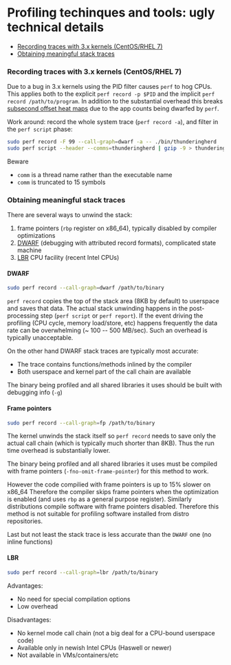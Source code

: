 # Profiling techinques and tools: ugly technical details

* [Recording traces with 3.x kernels (CentOS/RHEL 7)](#recording-traces-with-3x-kernels-centosrhel-7)
* [Obtaining meaningful stack traces](#obtaining-meaningful-stack-traces)


### Recording traces with 3.x kernels (CentOS/RHEL 7)
 
Due to a bug in 3.x kernels using the PID filter causes `perf` to hog CPUs.
This applies both to the explicit `perf record -p $PID` and the implicit
`perf record /path/to/program`. In addition to the substantial overhead
this breaks [subsecond offset heat maps]() due to the app counts being
dwarfed by `perf`.

Work around: record the whole system trace (`perf record -a`), and filter
in the `perf script` phase:

```bash
sudo perf record -F 99 --call-graph=dwarf -a -- ./bin/thunderingherd
sudo perf script --header --comms=thunderingherd | gzip -9 > thunderingherd.stacks.gz
```

Beware

* `comm` is a thread name rather than the executable name
* `comm` is truncated to 15 symbols


### Obtaining meaningful stack traces

There are several ways to unwind the stack:

1. frame pointers (`rbp` register on x86_64), typically disabled by compiler optimizations
2. [DWARF](http://www.dwarfstd.org/doc/Debugging%20using%20DWARF-2012.pdf)
   (debugging with attributed record formats), complicated state machine
3. [LBR](https://lwn.net/Articles/680985) CPU facility (recent Intel CPUs)

#### DWARF

```bash
sudo perf record --call-graph=dwarf /path/to/binary
```

`perf record` copies the top of the stack area (8KB by default) to userspace
and saves that data. The actual stack unwinding happens in the post-processing
step (`perf script` or `perf report`). If the event driving the profiling
(CPU cycle, memory load/store, etc) happens frequently the data rate can be
overwhelming (~ 100 -- 500 MB/sec). Such an overhead is typically unacceptable.

On the other hand DWARF stack traces are typically most accurate:

* The trace contains functions/methods inlined by the compiler
* Both userspace and kernel part of the call chain are available

The binary being profiled and all shared libraries it uses should be built
with debugging info (`-g`)


#### Frame pointers

```bash
sudo perf record --call-graph=fp /path/to/binary
```

The kernel unwinds the stack itself so `perf record` needs to save only
the actual call chain (which is typically much shorter than 8KB). Thus
the run time overhead is substantially lower.

The binary being profiled and all shared libraries it uses must be compiled
with frame pointers (`-fno-omit-frame-pointer`) for this method to work.

However the code compilied with frame pointers is up to 15% slower on x86_64
Therefore the compiler skips frame pointers when the optimization is enabled
(and uses `rbp` as a general purpose register). Similarly distributions compile
software with frame pointers disabled. Therefore this method is not suitable
for profiling software installed from distro repositories.

Last but not least the stack trace is less accurate than the `DWARF` one
(no inline functions)

#### LBR

```bash
sudo perf record --call-graph=lbr /path/to/binary
```

Advantages: 

* No need for special compilation options
* Low overhead

Disadvantages:

* No kernel mode call chain (not a big deal for a CPU-bound userspace code)
* Available only in newish Intel CPUs (Haswell or newer)
* Not available in VMs/containers/etc

